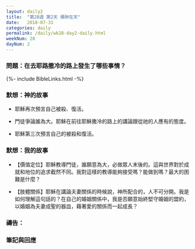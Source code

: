 ```yaml
---
layout: daily2
title:  "第28週 第2天 積財在天"
date:   2018-07-31
categories: daily
permalink: /daily/wk28-day2-daily.html
weekNum: 28
dayNum: 2
---
```


### 問題：在去耶路撒冷的路上發生了哪些事情？

{%- include BibleLinks.html -%}

### 默想：神的故事 
+ 耶穌再次預言自己被殺、復活。

+ 門徒爭論誰為大。耶穌在前往耶穌撒冷的路上的講論跟從祂的人應有的態度。

+ 耶穌第三次預言自己的被殺和復活。 

### 默想：我的故事 
+ 【價值定位】耶穌教導門徒，誰願意為大，必做眾人末後的。這與世界對於成就和地位的追求截然不同。我對這樣的教導能夠接受嗎？能做到嗎？最大的困難是什麼？

+ 【肢體關係】耶穌在講論夫妻關係的時候說，神所配合的，人不可分開。我是如何理解這句話的？在自己的婚姻關係中，我是否願意始終堅守婚姻的盟約，以婚姻為夫妻成聖的器皿，藉著愛的關係而一起成長？

### 禱告：

### 筆記與回應
